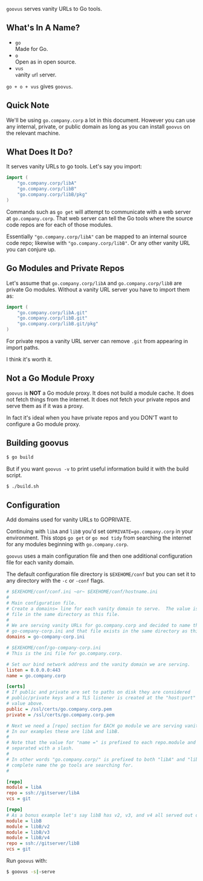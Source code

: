 `goovus` serves vanity URLs to Go tools.

## What's In A Name?

* `go`  
  Made for Go.
* `o`  
  Open as in open source.
* `vus`  
  `v`anity `u`rl `s`erver.

`go + o + vus` gives `goovus`.

## Quick Note
We'll be using `go.company.corp` a lot in this document.  However you can use any internal, private, or public domain as long as you can install `goovus` on the relevant machine.

## What Does It Do?

It serves vanity URLs to go tools.  Let's say you import:
```go
import (
    "go.company.corp/libA"
    "go.company.corp/libB"
    "go.company.corp/libB/pkg"
)
```

Commands such as `go get` will attempt to communicate with a web server at `go.company.corp`.  That web server can tell the Go tools where the source code repos are for each of those modules.

Essentially `"go.company.corp/libA"` can be mapped to an internal source code repo; likewise with `"go.company.corp/libB"`.  Or any other vanity URL you can conjure up.

## Go Modules and Private Repos
Let's assume that `go.company.corp/libA` and `go.company.corp/libB` are private Go modules.  Without a vanity URL server you have to import them as:
```go
import (
    "go.company.corp/libA.git"
    "go.company.corp/libB.git"
    "go.company.corp/libB.git/pkg"
)
```
For private repos a vanity URL server can remove `.git` from appearing in import paths.

I think it's worth it.

## Not a Go Module Proxy
`goovus` is **NOT** a Go module proxy.  It does not build a module cache.  It does not fetch things from the internet.  It does not fetch your private repos and serve them as if it was a proxy.

In fact it's ideal when you have private repos and you DON'T want to configure a Go module proxy.

## Building goovus

```bash
$ go build
```

But if you want `goovus -v` to print useful information build it with the build script.
```bash
$ ./build.sh
```

## Configuration
Add domains used for vanity URLs to GOPRIVATE.

Continuing with `libA` and `libB` you'd set `GOPRIVATE=go.company.corp` in your environment.  This stops `go get` or `go mod tidy` from searching the internet for any modules beginning with `go.company.corp`.

`goovus` uses a main configuration file and then one additional configuration file for each vanity domain.

The default configuration file directory is `$EXEHOME/conf` but you can set it to any directory with the `-c` or `-conf` flags.

```ini
# $EXEHOME/conf/conf.ini ~or~ $EXEHOME/conf/hostname.ini
#
# Main configuration file.
# Create a domains= line for each vanity domain to serve.  The value is the name of a domain.ini
# file in the same directory as this file.
#
# We are serving vanity URLs for go.company.corp and decided to name the domain ini file
# go-company-corp.ini and that file exists in the same directory as this one.
domains = go-company-corp.ini
```

```ini
# $EXEHOME/conf/go-company-corp.ini
# This is the ini file for go.company.corp.

# Set our bind network address and the vanity domain we are serving.
listen = 0.0.0.0:443
name = go.company.corp

[certs]
# If public and private are set to paths on disk they are considered
# public/private keys and a TLS listener is created at the "host:port"
# value above.
public = /ssl/certs/go.company.corp.pem
private = /ssl/certs/go.company.corp.pem

# Next we need a [repo] section for EACH go module we are serving vanity URLs for.
# In our examples these are libA and libB.
#
# Note that the value for "name =" is prefixed to each repo.module and they are
# separated with a slash.
#
# In other words "go.company.corp/" is prefixed to both "libA" and "libB" to create the
# complete name the go tools are searching for.
#

[repo]
module = libA
repo = ssh://gitserver/libA
vcs = git

[repo]
# As a bonus example let's say libB has v2, v3, and v4 all served out of the same repo.
module = libB
module = libB/v2
module = libB/v3
module = libB/v4
repo = ssh://gitserver/libB
vcs = git
```

Run `goovus` with:
```bash
$ goovus -s|-serve
```
